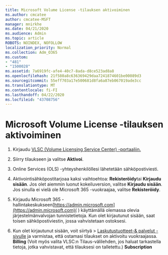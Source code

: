 ```yaml
---
title: Microsoft Volume License -tilauksen aktivoiminen
ms.author: cmcatee
author: cmcatee-MSFT
manager: mnirkhe
ms.date: 04/21/2020
ms.audience: Admin
ms.topic: article
ROBOTS: NOINDEX, NOFOLLOW
localization_priority: Normal
ms.collection: Adm_O365
ms.custom:
- "481"
- "1500028"
ms.assetid: 7a6919fc-afe4-40c7-8ada-d8ce523ad8a8
ms.openlocfilehash: 21f580a8c636369429daa7241874601be00089d3
ms.sourcegitcommit: 55eff703a17e500681d8fa6a87eb067019ade3cc
ms.translationtype: MT
ms.contentlocale: fi-FI
ms.lasthandoff: 04/22/2020
ms.locfileid: "43708756"
---
```

# <a name="activating-a-microsoft-volume-license-subscription"></a>Microsoft Volume License -tilauksen aktivoiminen

1. Kirjaudu [VLSC (Volume Licensing Service Center) -portaaliin.](https://go.microsoft.com/fwlink/p/?LinkId=329762)

2. Siirry tilaukseen ja valitse **Aktivoi**.

3. Online Services (OLS) -yhteyshenkilöllesi lähetetään sähköpostiviesti.

4. Aktivointisähköpostitarjoaa kaksi vaihtoehtoa: **Rekisteröidy**tai **Kirjaudu sisään**. Jos olet aiemmin luonut kokeiluversion, valitse **Kirjaudu sisään**. Jos sinulla ei vielä ole Microsoft 365 -vuokraajaa, valitse **Rekisteröidy**.

5. Kirjaudu Microsoft 365 -hallintakeskukseen[https://admin.microsoft.com](https://admin.microsoft.com)( ) käyttämällä olemassa olevia järjestelmänvalvojan tunnistetietoja. Kun olet kirjautunut sisään, saat toisen sähköpostiviestin, jossa vahvistetaan ostoksesi.

6. Kun olet kirjautunut sisään, voit siirtyä \> [Laskutustuotteet-& palvelut -sivulle](https://go.microsoft.com/fwlink/p/?linkid=842054) ja varmistaa, että ostamasi tilaukset on aktivoitu vuokraajassa. **Billing** (Voit myös valita VLSC:n Tilaus-välilehden, jos haluat tarkastella tietoja, jotka vahvistavat, että tilauksesi on talletettu.) **Subscription**